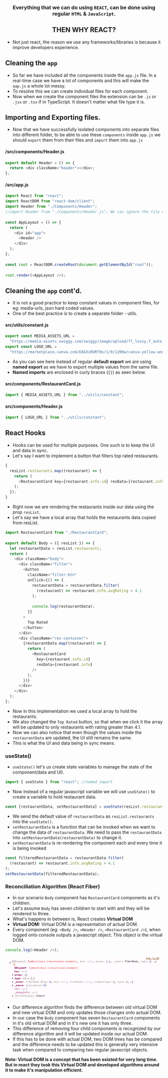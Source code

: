 ### <div align="center">Everything that we can do using `REACT`, can be done using regular `HTML` & `JavaScript`.</div>

## <div align="center">THEN WHY REACT?</div>

- Not just react, the reason we use any frameworks/libraries is because it improve developers experience.

## Cleaning the `app`

- So far we have included all the components inside the `app.js` file. In a real-time case we have a lot of components and this will make the `aap.js` a whole lot messy.
- To resolve this we can create individual files for each component.
- Now when we create the component files the extension can be `.js` or `.jsx` or `.tsx` if in TypeScript. It doesn't matter what file type it is.

## Importing and Exporting files.

- Now that we have successfully isolated components into separate files into different folder, to be able to use these `components` inside `app.js` we should `export` them from their files and `import` them into `app.js`

#### /src/components/Header.js

```javascript
export default Header = () => {
  return <div className="header"></div>;
};
```

#### /src/app.js

```javascript
import React from "react";
import ReactDOM from "react-dom/client";
import Header from "./Components/Header";
//import Header from "./Components/Header.js"; We can ignore the file extension after "Header" and it would still work.

const AppLayout = () => {
  return (
    <div id="app">
      <Header />
    </div>
  );
};

const root = ReactDOM.createRoot(document.getElementById("root"));

root.render(<AppLayout />);
```

## Cleaning the `app` cont'd.

- It is not a good practice to keep constant values in component files, for eg: media-urls, json hard coded values.
- One of the best practice is to create a separate folder - utils.

#### src/utils/constant.js

```javascript
export const MEDIA_ASSETS_URL =
  "https://media-assets.swiggy.com/swiggy/image/upload/fl_lossy,f_auto,q_auto,w_660/";
export const LOGO_URL =
  "https://marketplace.canva.com/EAGXsRURT9o/1/0/1200w/canva-yellow-and-brown-kitchen-food-logo-DRT6KFcL0ts.png";
```

- As you can see here instead of regular **default export** we are using **named export** as we have to export multiple values from the same file.
- **Named imports** are enclosed in curly braces (`{}`) as seen below.

#### src/components/RestaurantCard.js

```javascript
import { MEDIA_ASSETS_URL } from "../utils/constant";
```

#### src/components/Header.js

```javascript
import { LOGO_URL } from "../utils/constant";
```

## React Hooks

- Hooks can be used for multiple purposes. One such is to keep the UI and data in sync.
- Let's say I want to implement a button that filters top rated restaurants.

```javascript
{
  resList.restaurants.map((restaurant) => {
    return (
      <RestaurantCard key={restaurant.info.id} resData={restaurant.info} />
    );
  });
}
```

- Right now we are rendering the restaurants inside our data using the prop `resList`.
- Let's say we have a local array that holds the restaurants data copied from resList.

```javascript
import RestaurantCard from "./RestaurantCard";

export default Body = ({ resList }) => {
  let restaurantData = resList.restaurants;
  return (
    <div className="body">
      <div className="filter">
        <button
          className="filter-btn"
          onClick={() => {
            restaurantData = restaurantData.filter(
              (restaurant) => restaurant.info.avgRating > 4.1
            );

            console.log(restaurantData);
          }}
        >
          Top Rated
        </button>
      </div>
      <div className="res-container">
        {restaurantData.map((restaurant) => {
          return (
            <RestaurantCard
              key={restaurant.info.id}
              resData={restaurant.info}
            />
          );
        })}
      </div>
    </div>
  );
};
```

- Now in this implementation we used a local array to hold the restaurants.
- We also changed the `Top Rated` button, so that when we click it the array will be updated to only restaurants with rating greater than 4.1.
- Now we can also notice that even though the values inside the `restaurantData` are updated, the UI still remains the same.
- This is what the UI and data being in sync means.

### useState()

- `useState()` let's us create state variables to manage the state of the component(data and UI).

```javascript
import { useState } from "react"; //named import
```

- Now instead of a regular javascript variable we will use `useState()` to create a variable to hold restaurant data.

```javascript
const [restaurantData, setRestaurantData] = useState(resList.restaurants);
```

- We send the default value of `restaurantData` as `resList.restaurants` into the `useState()`.
- `setRestaurantData` is a function that can be invoked when we want to change the data of `restaurantData`. We need to pass the `restaurantData` into `setRestaurantData(restaurantData)` to change it.
- `setRestaurantData` is re-rendering the component each and every time it is being invoked

```javascript
const filteredRestaurantData = restaurantData.filter(
  (restaurant) => restaurant.info.avgRating > 4.1
);
setRestaurantData(filteredRestaurantData);
```

### Reconciliation Algorithm (React Fiber)

- In our scenario `Body` component has `RestaurantCard` components as it's children.
- Let's assume `Body` has seven children to start with and they will be rendered to three.
- What's happens in between is, React creates **Virtual DOM**
- **Virtual DOM:** Virtual DOM is a representation of actual DOM.
- Every component (eg: `<Body />`, `<Header />`, `<RestaurantCard />`), when logged onto console outputs a javascript object. This object is the virtual DOM.

```javascript
console.log(<Header />);
```

![Header component on console as JavaScript Object](./Images/HeaderObject.png)

- Our difference algorithm finds the difference between old virtual DOM and new virtual DOM and only updates those changes onto actual DOM.
- In our case the `Body` component has seven `RestaurantCard` components in it's old virtual DOM and in it's new one it has only three.
- This difference of removing four child components is recognized by our difference algorithm and it will be updated inside our actual DOM.
- If this has to be done with actual DOM, two DOM trees has be compared and the difference needs to be updated this is generally very intensive task when compared to comparing two regular javascript objects.

**Note: Virtual DOM is a concept that has been existed for very long time. But in react they took this Virtual DOM and developed algorithms around it to make it's manipulation efficient.**